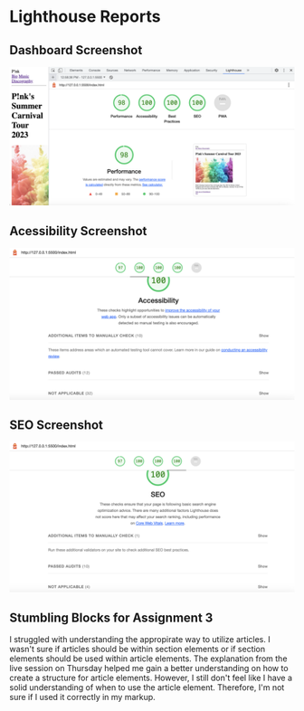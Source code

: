 # Lighthouse Reports

## Dashboard Screenshot
![Dashboard Image](images/dashboard.png)

## Acessibility Screenshot
![Lighthouse Acessibility Image](images/acessibility.png)

## SEO Screenshot
![Lighthouse SEO Image](images/seo.png)

## Stumbling Blocks for Assignment 3
I struggled with understanding the appropirate way to utilize articles. I wasn't sure if articles should be within section elements or if section elements should be used within article elements. The explanation from the live session on Thursday helped me gain a better understanding on how to create a structure for article elements. However, I still don't feel like I have a solid understanding of when to use the article element. Therefore, I'm not sure if I used it correctly in my markup. 